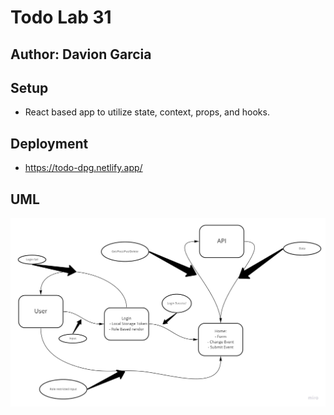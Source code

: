 # Todo Lab 31

## Author: Davion Garcia

## Setup

- React based app to utilize state, context, props, and hooks.

## Deployment

- https://todo-dpg.netlify.app/

## UML

![UML](todo-UML.jpg)
